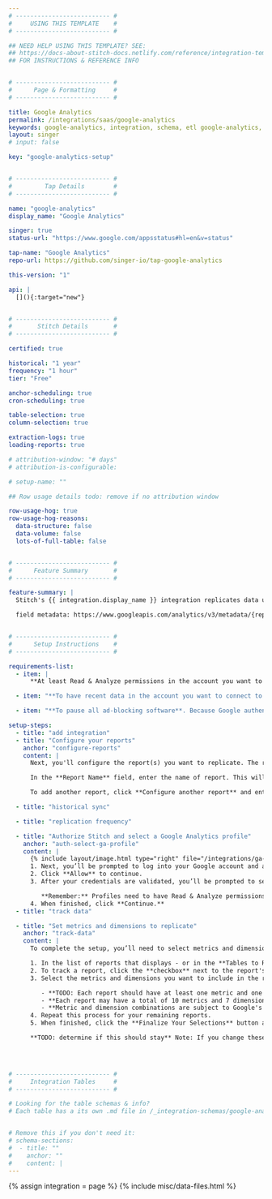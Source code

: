 ```yaml
---
# -------------------------- #
#     USING THIS TEMPLATE    #
# -------------------------- #

## NEED HELP USING THIS TEMPLATE? SEE:
## https://docs-about-stitch-docs.netlify.com/reference/integration-templates/saas/
## FOR INSTRUCTIONS & REFERENCE INFO


# -------------------------- #
#      Page & Formatting     #
# -------------------------- #

title: Google Analytics
permalink: /integrations/saas/google-analytics
keywords: google-analytics, integration, schema, etl google-analytics, google-analytics etl, google-analytics schema
layout: singer
# input: false

key: "google-analytics-setup"


# -------------------------- #
#         Tap Details        #
# -------------------------- #

name: "google-analytics"
display_name: "Google Analytics"

singer: true
status-url: "https://www.google.com/appsstatus#hl=en&v=status"

tap-name: "Google Analytics"
repo-url: https://github.com/singer-io/tap-google-analytics

this-version: "1"

api: |
  [](){:target="new"}


# -------------------------- #
#       Stitch Details       #
# -------------------------- #

certified: true 

historical: "1 year"
frequency: "1 hour"
tier: "Free"

anchor-scheduling: true
cron-scheduling: true

table-selection: true
column-selection: true

extraction-logs: true
loading-reports: true

# attribution-window: "# days"
# attribution-is-configurable: 

# setup-name: ""

## Row usage details todo: remove if no attribution window

row-usage-hog: true
row-usage-hog-reasons:
  data-structure: false
  data-volume: false
  lots-of-full-table: false


# -------------------------- #
#      Feature Summary       #
# -------------------------- #

feature-summary: |
  Stitch's {{ integration.display_name }} integration replicates data using the {{ integration.api | flatify | strip }}. Refer to the [Schema](#schema) section for a list of objects available for replication.

  field metadata: https://www.googleapis.com/analytics/v3/metadata/{reportType}/columns


# -------------------------- #
#      Setup Instructions    #
# -------------------------- #

requirements-list:
  - item: |
      **At least Read & Analyze permissions in the account you want to connect to Stitch**. [See Google's documentation for more info](https://support.google.com/analytics/answer/2884495?hl=en){:target="new"}.

  - item: "**To have recent data in the account you want to connect to Stitch.** Verify that there is data from the past 30 days in the account before continuing."

  - item: "**To pause all ad-blocking software**. Because Google authentication uses pop ups, you may encounter issues if ad blockers aren't disabled during the setup."

setup-steps:
  - title: "add integration"
  - title: "Configure your reports"
    anchor: "configure-reports"
    content: |
      Next, you'll configure the report(s) you want to replicate. The report(s) you enter on this page are used to create the tables in your destination.

      In the **Report Name** field, enter the name of report. This will be used to dynamically create the name of the report's corresponding table in the destination. For example: A report named `Visitor Traffic` might create a table named `visitor_traffic` in your destinaiton.

      To add another report, click **Configure another report** and enter a name for the report.

  - title: "historical sync"

  - title: "replication frequency"

  - title: "Authorize Stitch and select a Google Analytics profile"
    anchor: "auth-select-ga-profile"
    content: |
      {% include layout/image.html type="right" file="/integrations/ga-select-profiles.png" alt="Selecting a Google Analytics profile." max-width="400" %}
      1. Next, you’ll be prompted to log into your Google account and approve Stitch’s access to your {{ integration.display_name }} data. **Note that we will only ever read your data.**
      2. Click **Allow** to continue.
      3. After your credentials are validated, you’ll be prompted to select the {{ integration.display_name }} profile you want to connect to Stitch.

         **Remember:** Profiles need to have Read & Analyze permissions to be detected by Stitch. If you don’t see the profile you want in this list, we recommend that you double-check the permission settings.
      4. When finished, click **Continue.**
  - title: "track data"

  - title: "Set metrics and dimensions to replicate"
    anchor: "track-data"
    content: |
      To complete the setup, you’ll need to select metrics and dimensions for each [report](#configure-reports) you want to replicate to your destination.

      1. In the list of reports that displays - or in the **Tables to Replicate** tab, if you skipped this step during setup - locate a report you want to replicate.
      2. To track a report, click the **checkbox** next to the report's name. You'll be redirected to a page with a list of metrics and dimensions available for replication.
      3. Select the metrics and dimensions you want to include in the report. When making your selections, keep the following in mind:

         - **TODO: Each report should have at least one metric and one dimension**
         - **Each report may have a total of 10 metrics and 7 dimensions.** This limit is imposed by Google and can't be changed. When you reach this limit, you won't be able to make any other selections until you de-select a metric or dimension.
         - **Metric and dimension combinations are subject to Google's compatibility rules.** When you select a metric or dimension, all other metrics and dimensions incompatible with the selection will be greyed out. To test your combos before selecting them in Stitch, use [Google's Dimensions & Metrics Explorer](https://ga-dev-tools.appspot.com/dimensions-metrics-explorer/){:target="new"}.
      4. Repeat this process for your remaining reports.
      5. When finished, click the **Finalize Your Selections** button at the bottom of the screen to save your selections.

      **TODO: determine if this should stay** Note: If you change these settings while a replication job is still in progress, they will not be used until the next job starts.

 


# -------------------------- #
#     Integration Tables     #
# -------------------------- #

# Looking for the table schemas & info?
# Each table has a its own .md file in /_integration-schemas/google-analytics


# Remove this if you don't need it:
# schema-sections:
#  - title: ""
#    anchor: ""
#    content: |
---
```

{% assign integration = page %}
{% include misc/data-files.html %}